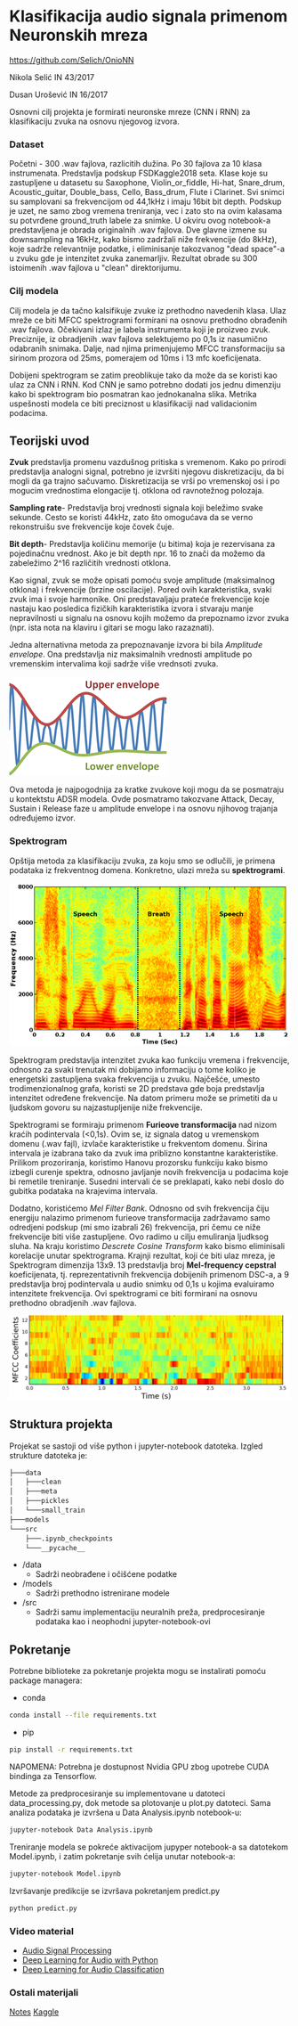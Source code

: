 # Klasifikacija audio signala primenom Neuronskih mreza
https://github.com/Selich/OnioNN

Nikola Selić IN 43/2017

Dusan Urošević IN 16/2017

Osnovni cilj projekta je formirati neuronske mreze (CNN i RNN) za klasifikaciju zvuka na osnovu njegovog izvora. 

### Dataset
Početni - 300 .wav fajlova, razlicitih dužina. Po 30 fajlova za 10 klasa instrumenata. 
Predstavlja podskup FSDKaggle2018 seta. Klase koje su zastupljene u datasetu su Saxophone, Violin_or_fiddle, Hi-hat, Snare_drum, Acoustic_guitar, Double_bass, Cello, Bass_drum, Flute i Clarinet. Svi snimci su samplovani sa frekvencijom od 44,1kHz i imaju 16bit bit depth. Podskup je uzet, ne samo zbog vremena treniranja, vec i zato sto na ovim kalasama su potvrđene ground_truth labele za snimke. U okviru ovog notebook-a predstavljena je obrada originalnih .wav fajlova. Dve glavne izmene su downsampling na 16kHz, kako bismo zadržali niže frekvencije (do 8kHz), koje sadrže relevantnije podatke, i eliminisanje takozvanog "dead space"-a u zvuku gde je intenzitet zvuka zanemarljiv. Rezultat obrade su 300 istoimenih .wav fajlova u "clean" direktorijumu.

### Cilj modela 
Cilj modela je da tačno kalsifikuje zvuke iz prethodno navedenih klasa. Ulaz mreže ce biti MFCC spektrogrami formirani na osnovu prethodno obrađenih .wav fajlova. Očekivani izlaz je labela instrumenta koji je proizveo zvuk. Preciznije, iz obradjenih .wav fajlova selektujemo po 0,1s iz nasumično odabranih snimaka. Dalje, nad njima primenjujemo MFCC transformaciju sa sirinom prozora od 25ms, pomerajem od 10ms i 13 mfc koeficijenata. 

Dobijeni spektrogram se zatim preoblikuje tako da može da se koristi kao ulaz za CNN i RNN. Kod CNN je samo potrebno dodati jos jednu dimenziju kako bi  spektrogram bio posmatran kao jednokanalna slika. Metrika uspešnosti modela ce biti preciznost u klasifikaciji nad validacionim podacima.

##  Teorijski uvod
**Zvuk** predstavlja promenu vazdušnog pritiska s vremenom. Kako po prirodi predstavlja analogni signal, potrebno je izvršiti njegovu diskretizaciju, da bi mogli da ga trajno sačuvamo. Diskretizacija se vrši po vremenskoj osi i po mogucim vrednostima elongacije tj. otklona od ravnotežnog polozaja.

**Sampling rate**- Predstavlja broj vrednosti signala koji beležimo svake sekunde. Cesto se koristi 44kHz, zato što omogućava da se verno rekonstruišu sve frekvencije koje čovek čuje.

**Bit depth**- Predstavlja količinu memorije (u bitima) koja je rezervisana za pojedinačnu vrednost. Ako je bit depth npr. 16 to znači da možemo da zabeležimo 2^16 različitih vrednosti otklona.

Kao signal, zvuk se može opisati pomoću svoje amplitude (maksimalnog otklona) i frekvencije (brzine oscilacije). Pored ovih karakteristika, svaki zvuk ima i svoje harmonike. Oni predstavaljaju prateće frekvencije koje nastaju kao posledica fizičkih karakteristika izvora i stvaraju manje nepravilnosti u signalu na osnovu kojih možemo da prepoznamo izvor zvuka (npr. ista nota na klaviru i gitari se mogu lako razaznati).  

Jedna alternativna metoda za prepoznavanje izvora bi bila *Amplitude envelope*. Ona predstavlja niz maksimalnih vrednosti amplitude po vremenskim intervalima koji sadrže više vrednsoti zvuka. 

![envelope_placeholder](./src/envelope.png)

Ova metoda je najpogodnija za kratke zvukove koji mogu da se posmatraju u kontektstu ADSR modela. Ovde posmatramo takozvane Attack, Decay, Sustain i Release faze u amplitude envelope i na osnovu njihovog trajanja određujemo izvor.

### Spektrogram
Opštija metoda za klasifikaciju zvuka, za koju smo se odlučili, je primena podataka iz frekventnog domena. Konkretno, ulazi  mreža su **spektrogrami**. 

![spec_placeholder](./src/spectrogram.png)

Spektrogram predstavlja intenzitet zvuka kao funkciju vremena i frekvencije, odnosno za svaki trenutak mi dobijamo informaciju o tome koliko je energetski zastupljena svaka frekvencija u zvuku. Najčešće, umesto trodimenzionalnog grafa, koristi se 2D predstava gde boja predstavlja intenzitet određene frekvencije. Na datom primeru može se primetiti da u ljudskom govoru su najzastupljenije niže frekvencije.

Spektrogrami se formiraju primenom **Furieove transformacija** nad nizom kraćih podintervala (<0,1s). Ovim se, iz signala datog u vremenskom domenu (.wav fajl), izvlače karakteristike u frekventom domenu. Širina intervala je izabrana tako da zvuk ima priblizno konstantne karakteristike. Prilikom prozoriranja, koristimo Hanovu prozorsku funkciju kako bismo izbegli curenje spektra, odnosno javljanje novih frekvencija u podacima koje bi remetile treniranje. Susedni intervali će se preklapati, kako nebi doslo do gubitka podataka na krajevima intervala. 

Dodatno, koristićemo *Mel Filter Bank*. Odnosno od svih frekvencija čiju energiju nalazimo primenom furieove transformacija zadržavamo samo odredjeni podskup (mi smo izabrali 26) frekvencija, pri čemu ce niže frekvencije biti više zastupljene. Ovo radimo u cilju emuliranja ljudksog sluha. Na kraju koristimo *Descrete Cosine Transform* kako bismo eliminisali korelacije unutar spektrograma. Krajnji rezultat, koji će biti ulaz mreza, je Spektrogram dimenzija 13x9. 13 predstavlja broj **Mel-frequency cepstral** koeficijenata, tj. reprezentativnih frekvencija dobijenih primenom DSC-a, a 9 predstavlja broj podintervala u audio snimku od 0,1s u kojima evaluiramo intenzitete frekvencija. Ovi spektrogrami ce biti formirani na osnovu prethodno obradjenih .wav fajlova. 

![mfcc_placeholder](./src/mfcc.jpeg)

## Struktura projekta

Projekat se sastoji od više python i jupyter-notebook datoteka. Izgled strukture datoteka je:

```bash
├───data
│   ├───clean
│   ├───meta
│   ├───pickles
│   └───small_train
├───models
└───src
    ├───.ipynb_checkpoints
    └───__pycache__
```

- /data
    - Sadrži neobrađene i očišćene podatke
- /models
    - Sadrži prethodno istrenirane modele
- /src
    - Sadrži samu implementaciju neuralnih preža, predprocesiranje podataka kao i neophodni jupyter-notebook-ovi

## Pokretanje

Potrebne biblioteke za pokretanje projekta mogu se instalirati pomoću package managera:
- conda
```bash
conda install --file requirements.txt
```

- pip
```bash
pip install -r requirements.txt
```

NAPOMENA: Potrebna je dostupnost Nvidia GPU zbog upotrebe CUDA bindinga za Tensorflow.

Metode za predprocesiranje su implementovane u datoteci data_processing.py, dok metode sa plotovanje u plot.py datoteci. Sama analiza podataka je izvršena u Data Analysis.ipynb notebook-u:
```bash
jupyter-notebook Data Analysis.ipynb
```

Treniranje modela se pokreće aktivacijom jupyper notebook-a sa datotekom Model.ipynb, i zatim pokretanje svih ćelija unutar notebook-a:
```bash
jupyter-notebook Model.ipynb
```

Izvršavanje predikcije se izvršava pokretanjem predict.py
```bash
python predict.py
```

### Video material
- [Audio Signal Processing](https://www.youtube.com/playlist?list=PL-wATfeyAMNqIee7cH3q1bh4QJFAaeNv0)
- [Deep Learning for Audio with Python](https://www.youtube.com/watch?v=fMqL5vckiU0&list=PL-wATfeyAMNrtbkCNsLcpoAyBBRJZVlnf)
- [Deep Learning for Audio Classification](https://www.youtube.com/watch?v=Z7YM-HAz-IY&list=PLhA3b2k8R3t2Ng1WW_7MiXeh1pfQJQi_P)

### Ostali materijali

[Notes](https://docs.google.com/document/d/1TwMF-A1KDAO62_rVFWCpWVGNhkPmtN_4y_vy368_los/edit)
[Kaggle](https://www.kaggle.com/selich/ori-classification-of-sounds-using-cnn)

